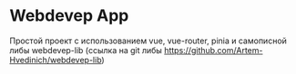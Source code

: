 # Webdevep App

Простой проект с использованием vue, vue-router, pinia и самописной либы webdevep-lib (ссылка на git либы https://github.com/Artem-Hvedinich/webdevep-lib)
